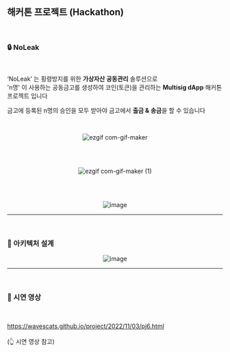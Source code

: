 ## 해커톤 프로젝트 (Hackathon)

<br>

### 🔒 NoLeak 
<br>

‘NoLeak’ 는 횡령방지를 위한 **가상자산 공동관리** 솔루션으로 <br>
'n명' 이 사용하는 공동금고를 생성하여 코인(토큰)을 관리하는 **Multisig dApp** 해커톤 프로젝트 입니다

금고에 등록된 n명의 승인을 모두 받아야 금고에서 **출금 & 송금**을 할 수 있습니다

<br>
<div align="center">

![ezgif com-gif-maker](https://user-images.githubusercontent.com/97342533/199537341-94fee4c4-f3c1-4334-ba17-8bfe19f50e72.gif)

</div>
<br>




<br>

<div align="center">

![ezgif com-gif-maker (1)](https://user-images.githubusercontent.com/97342533/199538061-c3ba16ae-4d12-4bd8-8930-41554c0964ae.gif)

</div>
<br>



<br>

<div align="center">

![image](https://user-images.githubusercontent.com/97342533/199538968-666d8ffe-16cc-482d-8c32-971224ae6f73.png)

</div>

***

<br>

### 🧬 아키텍처 설계

<div align="center">

![image](https://user-images.githubusercontent.com/97342533/199540607-f41d959e-c25b-4209-bd38-e029d258915c.png)

</div>   

***

<br>

### 🎥 시연 영상

<br>

https://wavescats.github.io/project/2022/11/03/pj6.html<br>
<br>
(👆 시연 영상 참고)
